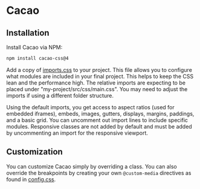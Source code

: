 # Cacao

## Installation

Install Cacao via NPM:

```bash
npm install cacao-css@4
```

Add a copy of [imports.css](imports.css) to your project. This file allows you to configure what modules are included in your final project. This helps to keep the CSS lean and the performance high. The relative imports are expecting to be placed under "my-project/src/css/main.css". You may need to adjust the imports if using a different folder structure.

Using the default imports, you get access to aspect ratios (used for embedded iframes), embeds, images, gutters, displays, margins, paddings, and a basic grid. You can uncomment out import lines to include specific modules. Responsive classes are not added by default and must be added by uncommenting an import for the responsive viewport.

## Customization

You can customize Cacao simply by overriding a class. You can also override the breakpoints by creating your own `@custom-media` directives as found in [config.css](src/config.css).
